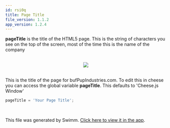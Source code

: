 ```yaml
---
id: rsi0q
title: Page Title
file_version: 1.1.2
app_version: 1.2.4
---
```


**pageTitle** is the title of the HTML5 page. This is the string of characters you see on the top of the screen, most of the time this is the name of the company

<br/>

<div align="center"><img src="https://firebasestorage.googleapis.com/v0/b/swimmio-content/o/repositories%2FZ2l0aHViJTNBJTNBQ2hlZXNlLmpzLTEuMSUzQSUzQUpNSDMxNw%3D%3D%2Fcd368807-e8a4-46fc-b36c-d7388390d7c5.png?alt=media&token=cd0792ce-0b0c-4533-9d26-144798695b1c" style="width:'50%'"/></div>

<br/>

This is the title of the page for bufPupIndustries.com. To edit this in cheese you can access the global variable **pageTitle**. This defaults to 'Cheese.js Window'

```javascript
pageTitle = 'Your Page Title';
```

<br/>

This file was generated by Swimm. [Click here to view it in the app](https://app.swimm.io/repos/Z2l0aHViJTNBJTNBQ2hlZXNlLmpzLTEuMSUzQSUzQUpNSDMxNw==/docs/rsi0q).
